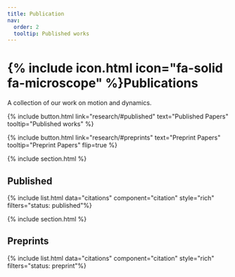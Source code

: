 ```yaml
---
title: Publication
nav:
  order: 2
  tooltip: Published works
---
```


# {% include icon.html icon="fa-solid fa-microscope" %}Publications

A collection of our work on motion and dynamics.

{%
  include button.html
  link="research/#published"
  text="Published Papers"
  tooltip="Published works"
%}

{%
  include button.html
  link="research/#preprints"
  text="Preprint Papers"
  tooltip="Preprint Papers"
  flip=true
%}

{% include section.html %}


## Published

{% include list.html data="citations" component="citation" style="rich" filters="status: published"%}

{% include section.html %}

## Preprints

{% include list.html data="citations" component="citation" style="rich" filters="status: preprint"%}